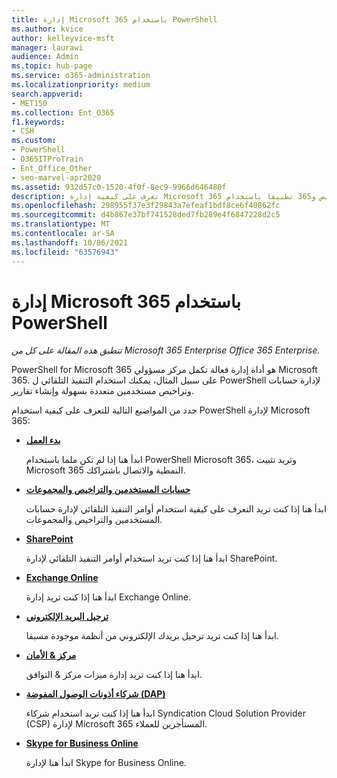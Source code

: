```yaml
---
title: إدارة Microsoft 365 باستخدام PowerShell
ms.author: kvice
author: kelleyvice-msft
manager: laurawi
audience: Admin
ms.topic: hub-page
ms.service: o365-administration
ms.localizationpriority: medium
search.appverid:
- MET150
ms.collection: Ent_O365
f1.keywords:
- CSH
ms.custom:
- PowerShell
- O365ITProTrain
- Ent_Office_Other
- seo-marvel-apr2020
ms.assetid: 932d57c0-1520-4f0f-8ec9-9966d646480f
description: تعرف على كيفية إدارة Microsoft 365 والتراخيص و365 تطبيقا باستخدام PowerShell.
ms.openlocfilehash: 298955f37e3f29843a7efeaf1bdf8ce6f40862fc
ms.sourcegitcommit: d4b867e37bf741528ded7fb289e4f6847228d2c5
ms.translationtype: MT
ms.contentlocale: ar-SA
ms.lasthandoff: 10/06/2021
ms.locfileid: "63576943"
---
```

# <a name="manage-microsoft-365-with-powershell"></a>إدارة Microsoft 365 باستخدام PowerShell

*تنطبق هذه المقالة على كل من Microsoft 365 Enterprise Office 365 Enterprise.*

PowerShell for Microsoft 365 هو أداة إدارة فعالة تكمل مركز مسؤولي Microsoft 365. على سبيل المثال، يمكنك استخدام التنفيذ التلقائي ل PowerShell لإدارة حسابات وتراخيص مستخدمين متعددة بسهولة وإنشاء تقارير.

حدد من المواضيع التالية للتعرف على كيفية استخدام PowerShell لإدارة Microsoft 365:
  
- [**بدء العمل**](getting-started-with-microsoft-365-powershell.md)

    ابدأ هنا إذا لم تكن ملما باستخدام PowerShell Microsoft 365، وتريد تثبيت Microsoft 365 النمطية والاتصال باشتراكك.

- [**حسابات المستخدمين والتراخيص والمجموعات**](manage-user-accounts-and-licenses-with-microsoft-365-powershell.md)

    ابدأ هنا إذا كنت تريد التعرف على كيفية استخدام أوامر التنفيذ التلقائي لإدارة حسابات المستخدمين والتراخيص والمجموعات.

- [**SharePoint**](manage-sharepoint-online-with-microsoft-365-powershell.md)

    ابدأ هنا إذا كنت تريد استخدام أوامر التنفيذ التلقائي لإدارة SharePoint.

- [**Exchange Online**](/powershell/exchange/exchange-online-powershell)

    ابدأ هنا إذا كنت تريد إدارة Exchange Online.

- [**ترحيل البريد الإلكتروني**](use-powershell-for-email-migration-to-microsoft-365.md)

    ابدأ هنا إذا كنت تريد ترحيل بريدك الإلكتروني من أنظمة موجودة مسبقا.

- [**مركز & الأمان**](/powershell/exchange/scc-powershell)

    ابدأ هنا إذا كنت تريد إدارة ميزات مركز & التوافق.

- [**شركاء أذونات الوصول المفوضة (DAP)**](manage-microsoft-365-with-windows-powershell-for-delegated-access-permissions-dap-p.md)

    ابدأ هنا إذا كنت تريد استخدام شركاء Syndication Cloud Solution Provider (CSP) لإدارة Microsoft 365 المستأجرين للعملاء.

- [**Skype for Business Online**](manage-skype-for-business-online-with-microsoft-365-powershell.md)

    ابدأ هنا لإدارة Skype for Business Online.